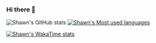### Hi there 👋
![Shawn's GitHub stats](https://github-readme-stats-kappa-gray.vercel.app/api?username=h-shawn&count_private=true&hide=prs,issues) [![Shawn's Most used languages](https://github-readme-stats-kappa-gray.vercel.app/api/top-langs/?username=h-shawn&layout=compact&count_private=true)](https://github.com/h-shawn/github-readme-stats)

[![Shawn's WakaTime stats](https://github-readme-stats-kappa-gray.vercel.app/api/wakatime?username=h-shawn)](https://github.com/h-shawn/github-readme-stats)

<!--
**h-shawn/h-shawn** is a ✨ _special_ ✨ repository because its `README.md` (this file) appears on your GitHub profile.

Here are some ideas to get you started:
- 🔭 I’m currently working on ...
- 🌱 I’m currently learning ...
- 👯 I’m looking to collaborate on ...
- 🤔 I’m looking for help with ...
- 💬 Ask me about ...
- 📫 How to reach me: ...
- 😄 Pronouns: ...
- ⚡ Fun fact: ...
-->
